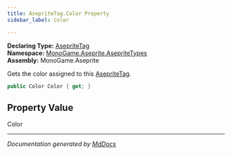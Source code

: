 ```yaml
---
title: AsepriteTag.Color Property
sidebar_label: Color

---
```


**Declaring Type:** [AsepriteTag](../)  
**Namespace:** [MonoGame.Aseprite.AsepriteTypes](../../)  
**Assembly:** MonoGame.Aseprite

Gets the color assigned to this [AsepriteTag](../).

```csharp
public Color Color { get; }
```

## Property Value

Color

___

*Documentation generated by [MdDocs](https://github.com/ap0llo/mddocs)*
